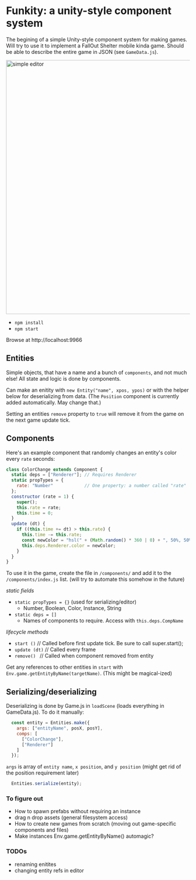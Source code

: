 # Funkity: a unity-style component system

The begining of a simple Unity-style component system for making games. Will try to use it to implement a FallOut Shelter mobile kinda game. Should be able to describe the entire game in JSON (see `GameData.js`).

<img width="694" alt="simple editor" src="https://cloud.githubusercontent.com/assets/129330/11408642/7aea8bd4-9388-11e5-8453-4a0e765e8932.png">

* `npm install`
* `npm start`

Browse at http://localhost:9966

## Entities

Simple objects, that have a name and a bunch of `components`, and not much else! All state and logic is done by components.

Can make an enitity with `new Entity("name", xpos, ypos)` or with the helper below for deserializing from data. (The `Position` component is currently added automatically. May change that.)

Setting an entities `remove` property to `true` will remove it from the game on the next game update tick.

## Components

Here's an example component that randomly changes an entity's color every `rate` seconds:

```js
class ColorChange extends Component {
  static deps = ["Renderer"]; // Requires Renderer
  static propTypes = {
    rate: "Number"            // One property: a number called "rate"
  };
  constructor (rate = 1) {
    super();
    this.rate = rate;
    this.time = 0;
  }
  update (dt) {
    if ((this.time += dt) > this.rate) {
      this.time -= this.rate;
      const newColor = "hsl(" + (Math.random() * 360 | 0) + ", 50%, 50%)";
      this.deps.Renderer.color = newColor;
    }
  }
}
```

To use it in the game, create the file in `/components/` and add it to the `/components/index.js` list. (will try to automate this somehow in the future)

*static fields*

* `static propTypes = {}` (used for serializing/editor)
  - Number, Boolean, Color, Instance, String
* `static deps = []`
  - Names of components to require. Access with `this.deps.CompName`

*lifecycle methods*

* `start ()` // Called before first update tick. Be sure to call super.start();
* `update (dt)` // Called every frame
* `remove() ` // Called when component removed from entity

Get any references to other entities in `start` with `Env.game.getEntityByName(targetName)`.
(This might be magical-ized)

## Serializing/deserializing

Deserializing is done by Game.js in `loadScene` (loads everything in GameData.js). To do it manually:

```js
  const entity = Entities.make({
    args: ["entityName", posX, posY],
    comps: [
      ["ColorChange"],
      ["Renderer"]
    ]
  });
```

`args` is array of `entity name`, `x position`, and `y position` (might get rid of the position requirement later)

```js
  Entities.serialize(entity);
```

### To figure out

* How to spawn prefabs without requiring an instance
* drag n drop assets (general filesystem access)
* How to create new games from scratch (moving out game-specific components and files)
* Make instances Env.game.getEntityByName() automagic?

### TODOs

* renaming enitites
* changing entity refs in editor
